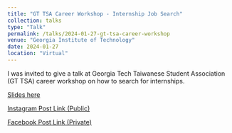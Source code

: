 ```yaml
---
title: "GT TSA Career Workshop - Internship Job Search"
collection: talks
type: "Talk"
permalink: /talks/2024-01-27-gt-tsa-career-workshop
venue: "Georgia Institute of Technology"
date: 2024-01-27
location: "Virtual"
---
```


I was invited to give a talk at Georgia Tech Taiwanese Student Association (GT TSA) career workshop on how to search for internships. 

<a href="/files/TSA Internship Presentation Spring 24.pdf">Slides here</a>

[Instagram Post Link (Public)](https://www.instagram.com/p/C2T0EluSxI8/?utm_source=ig_web_copy_link&igsh=MzRlODBiNWFlZA==)

[Facebook Post Link (Private)](https://www.facebook.com/groups/gttsa/permalink/10159889620836724/?mibextid=W9rl1R)